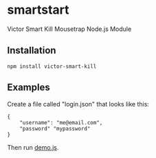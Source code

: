 # smartstart
Victor Smart Kill Mousetrap Node.js Module

## Installation

```
npm install victor-smart-kill
```

## Examples

Create a file called "login.json" that looks like this:
```
{
    "username": "me@email.com",
    "password" "mypassword"
}
```

Then run [demo.js](demo.js).
